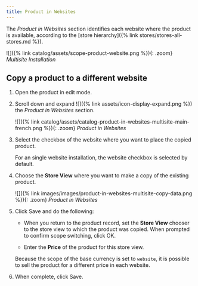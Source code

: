 ```yaml
---
title: Product in Websites
---
```


The _Product in Websites_ section identifies each website where the product is available, according to the [store hierarchy]({% link stores/stores-all-stores.md %}).

![]({% link catalog/assets/scope-product-website.png %}){: .zoom}
_Multisite Installation_

## Copy a product to a different website

1. Open the product in edit mode.

1. Scroll down and expand ![]({% link assets/icon-display-expand.png %}) the _Product in Websites_ section.

    ![]({% link catalog/assets/catalog-product-in-websites-multisite-main-french.png %}){: .zoom}
    _Product in Websites_

1. Select the checkbox of the website where you want to place the copied product.

    For an single website installation, the website checkbox is selected by default.

1. Choose the **Store View** where you want to make a copy of the existing product.

    ![]({% link images/images/product-in-websites-multisite-copy-data.png %}){: .zoom}
    _Product in Websites_

1. Click <span class="btn">Save</span> and do the following:

    - When you return to the product record, set the **Store View** chooser to the store view to which the product was copied. When prompted to confirm scope switching, click <span class="btn">OK</span>.

    - Enter the **Price** of the product for this store view.

    Because the scope of the base currency is set to `website`, it is possible to sell the product for a different price in each website.

1. When complete, click <span class="btn">Save</span>.

